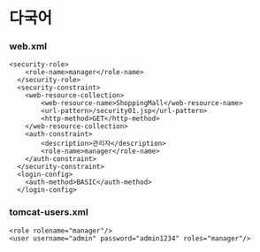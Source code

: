 # 다국어
### web.xml
	<security-role>
		<role-name>manager</role-name>
	  </security-role>
	  <security-constraint>  	
		<web-resource-collection>
			<web-resource-name>ShoppingMall</web-resource-name>
			<url-pattern>/security01.jsp</url-pattern>
			<http-method>GET</http-method>
		</web-resource-collection>  	
		<auth-constraint>
			<description>관리자</description>
			<role-name>manager</role-name>
		</auth-constraint>
	  </security-constraint>
	  <login-config>
		<auth-method>BASIC</auth-method>  	
	  </login-config> 
  
  
### tomcat-users.xml
  	<role rolename="manager"/>
	<user username="admin" password="admin1234" roles="manager"/>
